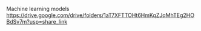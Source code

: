 Machine learning models 
https://drive.google.com/drive/folders/1aT7XFTTOHt6HmKqZJqMhTEg2HOBdSv7m?usp=share_link
